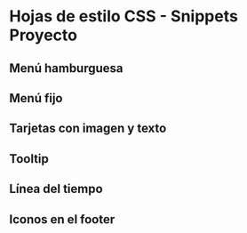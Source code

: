 # Hojas de estilo CSS - Snippets Proyecto

## Menú hamburguesa

## Menú fijo

## Tarjetas con imagen y texto

## Tooltip

## Línea del tiempo

## Iconos en el footer

